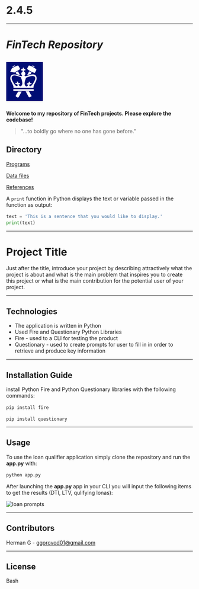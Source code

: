 # 2.4.5
---
# *FinTech Repository*

![Three circular icons that represent a phone, the python logo, and money.](./image/logo.png)
---
**Welcome to my repository of FinTech projects. Please explore the codebase!**

> "...to boldly go where no one has gone before."

## Directory

[Programs](code)

[Data files](data)

[References](references)




A `print` function in Python displays the text or variable passed in the function as output:

```python
text = 'This is a sentence that you would like to display.'
print(text)
```
---

# Project Title

Just after the title, introduce your project by describing attractively what the project is about and what is the main problem that inspires you to create this project or what is the main contribution for the potential user of your project.

---

## Technologies

- The application is written in Python
- Used Fire and Questionary Python Libraries
- Fire - used to a CLI for testing the product
- Questionary - used to create prompts for user to fill in in order to retrieve and produce key information

---

## Installation Guide

install Python Fire and Python Questionary libraries with the following commands:

```pip install fire```

```pip install questionary```


---

## Usage

To use the loan qualifier application simply clone the repository and run the **app.py** with:

```python 
python app.py
```
After launching the **app.py** app in your CLI you will input the following items to get the results (DTI, LTV, qulifying lonas):

![loan prompts](~/OneDrive/Desktop/test/Classes/MODULE_2/2.4.5/2.4.5/image/screenshot.png)

---

## Contributors

Herman G - ggorovod01@gmail.com

---

## License

Bash
